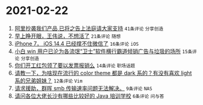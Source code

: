# 2021-02-22

1. [阿里抄袭我们产品,已将之告上法庭请大家支持](https://www.v2ex.com/t/754943) `41条评论` `分享创造`
1. [早上睁开眼，王伟说，不想活了](https://www.v2ex.com/t/754936) `21条评论` `随想`
1. [iPhone 7， iOS 14.4 已经撑不住微信了](https://www.v2ex.com/t/754950) `16条评论` `iOS`
1. [小白 win 用户已沦为各流氓“卫士”软件横行霸道倾销广告与垃圾的场所](https://www.v2ex.com/t/754945) `15条评论` `分享创造`
1. [你们开工红包领了要以发票报销么](https://www.v2ex.com/t/754941) `14条评论` `职场话题`
1. [请教一下，为啥现在流行的 color theme 都是 dark 系的？有没有喜欢 light 系的兄弟姐妹？](https://www.v2ex.com/t/754951) `12条评论` `Vim`
1. [请求援助，群晖 smb 传输速率问题无法解决。](https://www.v2ex.com/t/754942) `9条评论` `NAS`
1. [请问各位大佬长沙有哪些比较好的 Java 培训学校](https://www.v2ex.com/t/754955) `6条评论` `问与答`
